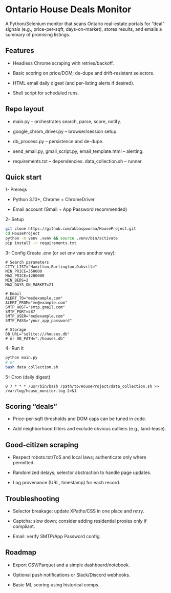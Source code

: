 # Ontario House Deals Monitor

A Python/Selenium monitor that scans Ontario real-estate portals for “deal” signals (e.g., price-per-sqft, days-on-market), stores results, and emails a summary of promising listings.

## Features

- Headless Chrome scraping with retries/backoff.

- Basic scoring on price/DOM; de-dupe and drift-resistant selectors.

- HTML email daily digest (and per-listing alerts if desired).

- Shell script for scheduled runs.

## Repo layout

- main.py – orchestrates search, parse, score, notify. 

- google_chrom_driver.py – browser/session setup. 

- db_process.py – persistence and de-dupe. 

- send_email.py, gmail_script.py, email_template.html – alerting. 

- requirements.txt – dependencies. data_collection.sh – runner. 

## Quick start

1- Prereqs

  - Python 3.10+, Chrome + ChromeDriver

  - Email account (Gmail + App Password recommended)

2- Setup
```bash
git clone https://github.com/abbaspouraa/HouseProject.git
cd HouseProject
python -m venv .venv && source .venv/bin/activate
pip install -r requirements.txt
```

3- Config
Create .env (or set env vars another way):
```env
# Search parameters
CITY_LIST="Hamilton,Burlington,Oakville"
MIN_PRICE=350000
MAX_PRICE=1200000
MIN_BEDS=2
MAX_DAYS_ON_MARKET=21

# Email
ALERT_TO="me@example.com"
ALERT_FROM="me@example.com"
SMTP_HOST="smtp.gmail.com"
SMTP_PORT=587
SMTP_USER="me@example.com"
SMTP_PASS="your_app_password"

# Storage
DB_URL="sqlite:///houses.db"
# or DB_PATH="./houses.db"
```

4- Run it
```bash
python main.py
# or
bash data_collection.sh
```

5- Cron (daily digest)
```cron
0 7 * * * /usr/bin/bash /path/to/HouseProject/data_collection.sh >> /var/log/house_monitor.log 2>&1
```
## Scoring “deals”

- Price-per-sqft thresholds and DOM caps can be tuned in code.

- Add neighborhood filters and exclude obvious outliers (e.g., land-lease).

## Good-citizen scraping

- Respect robots.txt/ToS and local laws; authenticate only where permitted.

- Randomized delays; selector abstraction to handle page updates.

- Log provenance (URL, timestamp) for each record.

## Troubleshooting

- Selector breakage: update XPaths/CSS in one place and retry.

- Captcha: slow down; consider adding residential proxies only if compliant.

- Email: verify SMTP/App Password config.

## Roadmap

- Export CSV/Parquet and a simple dashboard/notebook.

- Optional push notifications or Slack/Discord webhooks.

- Basic ML scoring using historical comps.
